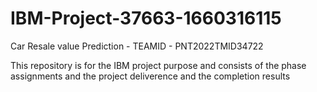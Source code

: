# IBM-Project-37663-1660316115
Car Resale value Prediction - TEAMID - PNT2022TMID34722


This repository is for the IBM project purpose and consists of the phase assignments 
and the project deliverence and the completion results 


